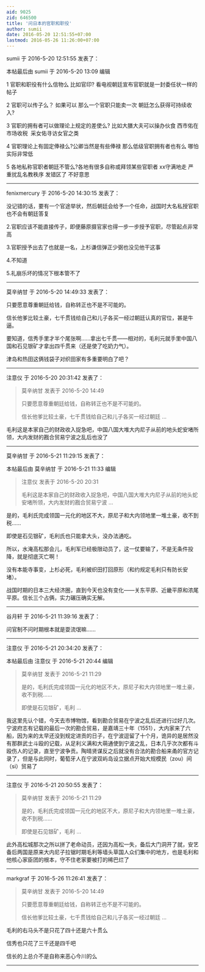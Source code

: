 ```yaml
---
aid: 9025
zid: 646500
title: '问日本的官职和职役'
author: sumii
date: 2016-05-20 12:51:55+07:00
lastmod: 2016-05-26 11:26:00+07:00
---
```


sumii 于 2016-5-20 12:51:55 发表了：

本帖最后由 sumii 于 2016-5-20 13:09 编辑 

1 官职和职役有什么信物么 比如官印? 看电视朝廷宣布官职就是一封委任状一样的帖子 

2 官职可以传子么？ 如果可以 那么一个官职只能卖一次 朝廷怎么获得可持续收入?

3 官职的拥有者可以做理论上规定的差使么? 比如大膳大夫可以操办伙食 西市佑在市场收税  采女佑寻访女官之类

4 官职理论上有固定俸禄么?公卿当然是有些俸禄 那么低级官职拥有者也有么 哪怕实际非常低 

5 各地私称官职者朝廷不管么?各地有很多自称或拜领某些官职者 xx守满地走 严重扰乱名教秩序 发错区了 不好意思

---------

fenixmercury 于 2016-5-20 14:30:15 发表了：

没记错的话，要有一个官途举状，然后朝廷会给予一个任命，战国时大名私授官职也不会有朝廷答复

2.官职应该不能直接传子，即便藤原摄官家也得一步一步授予官职，尽管起点非常高

3.官职授予出去了也就是一名，上杉谦信弹正少弼也没见他干这事

4.不知道

5.礼崩乐坏的情况下根本管不了

---------

莫辛纳甘 于 2016-5-20 14:49:33 发表了：

只要愿意尊重朝廷给钱，自称转正也不是不可能的。

信长他爹比较土豪，七千贯钱给自己和儿子各买一经过朝廷认真的官位，甚是牛逼。

要知道，信秀手里才半个尾张啊……拿出七千贯——相对的，毛利元就手里中国八国和石见银矿才拿出四千贯来（还是使了吃奶力气）。

津岛和热田这俩钱袋子对织田家有多重要明白了吧？

---------

注意仪 于 2016-5-20 20:31:42 发表了：

> 莫辛纳甘 发表于 2016-5-20 14:49
> 
> 只要愿意尊重朝廷给钱，自称转正也不是不可能的。
> 
> 信长他爹比较土豪，七千贯钱给自己和儿子各买一经过朝廷 ...



毛利这是本家自己的财政收入捉急吧，中国八国大堆大内尼子从前的地头蛇安堵所领，大内发财的戡合贸易宁波之乱后也没了

---------

莫辛纳甘 于 2016-5-21 11:29:15 发表了：

本帖最后由 莫辛纳甘 于 2016-5-21 11:33 编辑 


> 
> 注意仪 发表于 2016-5-20 20:31
> 
> 毛利这是本家自己的财政收入捉急吧，中国八国大堆大内尼子从前的地头蛇安堵所领，大内发财的戡合贸易宁波 ...



是的，毛利氏完成领国一元化的地区不大，原尼子和大内领地里一堆土豪，收不到税……

即使是石见银矿，毛利氏也只能拿大头，没办法通吃。

所以，水淹高松那会儿，毛利军已经极限动员了，这一仗要输了，不是无条件投降，就是彻底灭亡啊！

没有本能寺事变，上杉必死，毛利被织田打回原形（和约规定毛利只有防长安堵）。

战国时期的日本三大经济圈，直到今天也没有变化——关东平原、近畿平原和浓尾平原。信长三个占俩，实力碾压确实无解。

---------

谷月轩 于 2016-5-21 11:39:16 发表了：

问官制不问时期根本就是耍流氓嘛……

---------

注意仪 于 2016-5-21 20:34:20 发表了：

本帖最后由 注意仪 于 2016-5-21 20:44 编辑 


> 
> 莫辛纳甘 发表于 2016-5-21 11:29
> 
> 是的，毛利氏完成领国一元化的地区不大，原尼子和大内领地里一堆土豪，收不到税……
> 
> 即使是石见银矿，毛利 ...



我这里先认个错，今天去市博物馆，看到勘合贸易在宁波之乱后还进行过好几次。宁波府志有记载的最后一次的勘合贸易，是嘉靖三十年（1551），大内家来了六船，因为来的太早还没到规定进贡的日子，在宁波逗留了十个月，诡异的是居然没有那群武士斗殴的记载，从足利义满和大萌通使到宁波之乱，日本几乎次次都有斗殴伤人的记录，直至宁波争贡。陶晴贤谋反之后就没有合法的勘合船来甬的官方记录了，但是与此同时，葡萄牙人在宁波双屿岛设立据点开始大规模民（zou）间（si）贸易了

---------

注意仪 于 2016-5-21 20:50:55 发表了：

> 莫辛纳甘 发表于 2016-5-21 11:29
> 
> 是的，毛利氏完成领国一元化的地区不大，原尼子和大内领地里一堆土豪，收不到税……
> 
> 即使是石见银矿，毛利 ...



此外高松城那次之所以拼了老命动员，还因为高松一失，备后大门洞开了就，安艺备后两国是原来大内尼子拉锯时期毛利等墙头草国人众们集中的地方，也是毛利和他核心家臣团的根本，守不住老家要被打的稀巴烂了

---------

markgraf 于 2016-5-26 11:26:41 发表了：

> 莫辛纳甘 发表于 2016-5-20 14:49
> 
> 只要愿意尊重朝廷给钱，自称转正也不是不可能的。
> 
> 信长他爹比较土豪，七千贯钱给自己和儿子各买一经过朝廷 ...



毛利的右马头不是只花了四十还是六十贯么

信秀也只花了三千还是四千吧

信长的上总介不是自称来恶心今川的么

---------

